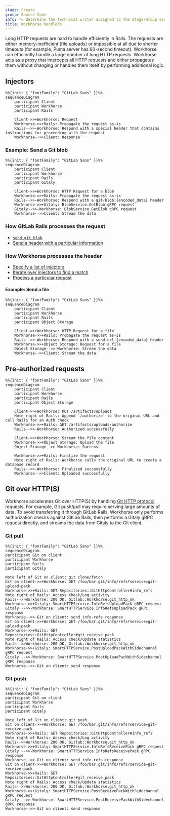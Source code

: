 ```yaml
---
stage: Create
group: Source Code
info: To determine the technical writer assigned to the Stage/Group associated with this page, see https://about.gitlab.com/handbook/engineering/ux/technical-writing/#assignments
title: Workhorse handlers
---
```


Long HTTP requests are hard to handle efficiently in Rails.
The requests are either memory-inefficient (file uploads) or impossible at all due to shorter timeouts
(for example, Puma server has 60-second timeout).
Workhorse can efficiently handle a large number of long HTTP requests.
Workhorse acts as a proxy that intercepts all HTTP requests and either propagates them without
changing or handles them itself by performing additional logic.

## Injectors

```mermaid
%%{init: { "fontFamily": "GitLab Sans" }}%%
sequenceDiagram
    participant Client
    participant Workhorse
    participant Rails

    Client->>+Workhorse: Request
    Workhorse->>+Rails: Propagate the request as-is
    Rails-->>-Workhorse: Respond with a special header that contains instructions for proceeding with the request
    Workhorse-->>Client: Response
```

### Example: Send a Git blob

```mermaid
%%{init: { "fontFamily": "GitLab Sans" }}%%
sequenceDiagram
    participant Client
    participant Workhorse
    participant Rails
    participant Gitaly

    Client->>+Workhorse: HTTP Request for a blob
    Workhorse->>+Rails: Propagate the request as-is
    Rails-->>-Workhorse: Respond with a git-blob:{encoded_data} header
    Workhorse->>+Gitaly: BlobService.GetBlob gRPC request
    Gitaly-->>-Workhorse: BlobService.GetBlob gRPC request
    Workhorse-->>Client: Stream the data
```

### How GitLab Rails processes the request

- [`send_git_blob`](https://gitlab.com/gitlab-org/gitlab/blob/8ba71b1f2feec64aeec52ccac4a1e585ba8052d9/lib/api/files.rb#L161)
- [Send a header with a particular information](https://gitlab.com/gitlab-org/gitlab/blob/8ba71b1f2feec64aeec52ccac4a1e585ba8052d9/lib/gitlab/workhorse.rb#L49-63)

### How Workhorse processes the header

- [Specify a list of injectors](https://gitlab.com/gitlab-org/gitlab/blob/8ba71b1f2feec64aeec52ccac4a1e585ba8052d9/workhorse/internal/upstream/routes.go#L179)
- [Iterate over injectors to find a match](https://gitlab.com/gitlab-org/gitlab/blob/8ba71b1f2feec64aeec52ccac4a1e585ba8052d9/workhorse/internal/senddata/senddata.go#L88)
- [Process a particular request](https://gitlab.com/gitlab-org/gitlab/blob/8ba71b1f2feec64aeec52ccac4a1e585ba8052d9/workhorse/internal/git/blob.go#L23)

#### Example: Send a file

```mermaid
%%{init: { "fontFamily": "GitLab Sans" }}%%
sequenceDiagram
    participant Client
    participant Workhorse
    participant Rails
    participant Object Storage

    Client->>+Workhorse: HTTP Request for a file
    Workhorse->>+Rails: Propagate the request as-is
    Rails-->>-Workhorse: Respond with a send-url:{encoded_data} header
    Workhorse->>+Object Storage: Request for a file
    Object Storage-->>-Workhorse: Stream the data
    Workhorse-->>Client: Stream the data
```

## Pre-authorized requests

```mermaid
%%{init: { "fontFamily": "GitLab Sans" }}%%
sequenceDiagram
    participant Client
    participant Workhorse
    participant Rails
    participant Object Storage

    Client->>+Workhorse: PUT /artifacts/uploads
    Note right of Rails: Append `/authorize` to the original URL and call Rails for an Auth check
    Workhorse->>+Rails: GET /artifacts/uploads/authorize
    Rails-->>-Workhorse: Authorized successfully

    Client->>+Workhorse: Stream the file content
    Workhorse->>+Object Storage: Upload the file
    Object Storage-->>-Workhorse: Success

    Workhorse->>+Rails: Finalize the request
    Note right of Rails: Workhorse calls the original URL to create a database record
    Rails-->>-Workhorse: Finalized successfully
    Workhorse-->>Client: Uploaded successfully
```

## Git over HTTP(S)

Workhorse accelerates Git over HTTP(S) by handling [Git HTTP protocol](https://www.git-scm.com/docs/http-protocol) requests. For example, Git push/pull may require serving large amounts of data. To avoid transferring it through GitLab Rails, Workhorse only performs authorization checks against GitLab Rails, then performs a Gitaly gRPC request directly, and streams the data from Gitaly to the Git client.

### Git pull

```mermaid
%%{init: { "fontFamily": "GitLab Sans" }}%%
sequenceDiagram
participant Git on client
participant Workhorse
participant Rails
participant Gitaly

Note left of Git on client: git clone/fetch
Git on client->>+Workhorse: GET /foo/bar.git/info/refs?service=git-upload-pack
Workhorse->>+Rails: GET Repositories::GitHttpController#info_refs
Note right of Rails: Access check/Log activity
Rails-->>Workhorse: 200 OK, Gitlab::Workhorse.git_http_ok
Workhorse->>+Gitaly: SmartHTTPService.InfoRefsUploadPack gRPC request
Gitaly -->>-Workhorse: SmartHTTPService.InfoRefsUploadPack gRPC response
Workhorse-->>-Git on client: send info-refs response
Git on client->>+Workhorse: GET /foo/bar.git/info/refs?service=git-upload-pack
Workhorse->>+Rails: GET Repositories::GitHttpController#git_receive_pack
Note right of Rails: Access check/Update statistics
Rails-->>Workhorse: 200 OK, Gitlab::Workhorse.git_http_ok
Workhorse->>+Gitaly: SmartHTTPService.PostUploadPackWithSidechannel gRPC request
Gitaly -->>-Workhorse: SmartHTTPService.PostUploadPackWithSidechannel gRPC response
Workhorse-->>-Git on client: send response
```

### Git push

```mermaid
%%{init: { "fontFamily": "GitLab Sans" }}%%
sequenceDiagram
participant Git on client
participant Workhorse
participant Rails
participant Gitaly

Note left of Git on client: git push
Git on client->>+Workhorse: GET /foo/bar.git/info/refs?service=git-receive-pack
Workhorse->>+Rails: GET Repositories::GitHttpController#info_refs
Note right of Rails: Access check/Log activity
Rails-->>Workhorse: 200 OK, Gitlab::Workhorse.git_http_ok
Workhorse->>+Gitaly: SmartHTTPService.InfoRefsReceivePack gRPC request
Gitaly -->>-Workhorse: SmartHTTPService.InfoRefsReceivePack gRPC response
Workhorse-->>-Git on client: send info-refs response
Git on client->>+Workhorse: GET /foo/bar.git/info/refs?service=git-receive-pack
Workhorse->>+Rails: GET Repositories::GitHttpController#git_receive_pack
Note right of Rails: Access check/Update statistics
Rails-->>Workhorse: 200 OK, Gitlab::Workhorse.git_http_ok
Workhorse->>+Gitaly: SmartHTTPService.PostReceivePackWithSidechannel gRPC request
Gitaly -->>-Workhorse: SmartHTTPService.PostReceivePackWithSidechannel gRPC response
Workhorse-->>-Git on client: send response
```
